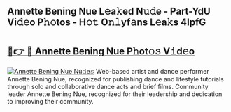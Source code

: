 ## Annette Bening Nue L𝚎a𝚔ed N𝚞𝚍e - Part-YdU Vi𝚍𝚎o P𝚑𝚘tos - H𝚘𝚝 O𝚗𝚕yf𝚊ns L𝚎a𝚔s 4IpfG

# <h2><a href="http://kf0drx.oniu.top/?m=Annette+Bening+Nue">🔗👉 🔴 Annette Bening Nue P𝚑ot𝚘𝚜 V𝚒d𝚎o</a></h2>

[![Annette Bening Nue Nu𝚍e𝚜](https://i.imgur.com/0qMVB7G.gif)](http://kf0drx.oniu.top/?m=Annette+Bening+Nue)
Web-based artist and dance performer Annette Bening Nue, recognized for publishing dance and lifestyle tutorials through solo and collaborative dance acts and brief films. Community leader Annette Bening Nue, recognized for their leadership and dedication to improving their community.  
